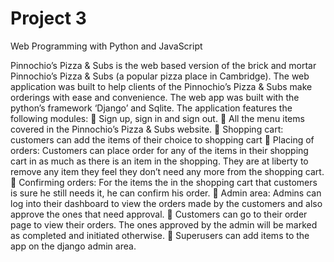 # Project 3

Web Programming with Python and JavaScript

Pinnochio’s Pizza & Subs is the web based version of the brick and mortar Pinnochio’s Pizza & Subs (a popular pizza place in Cambridge). The web application was built to help clients of the Pinnochio’s Pizza & Subs make orderings with ease and convenience.
The web app was built with the python’s framework ‘Django’ and Sqlite.
The application features the following modules:
	Sign up, sign in and sign out.
	All the menu items covered in the Pinnochio’s Pizza & Subs website.
	Shopping cart: customers can add the items of their choice to shopping cart
	Placing of orders: Customers can place order for any of the items in their shopping cart in as much as there is an item in the shopping. They are at liberty to remove any item they feel they don’t need any more from the shopping cart.
	Confirming orders: For the items the in the shopping cart that customers is sure he still needs it, he can confirm his order.
	Admin area: Admins can log into their dashboard to view the orders made by the customers and also approve the ones that need approval.
	Customers can go to their order page to view their orders. The ones approved by the admin will be marked as completed and initiated otherwise.
	Superusers can add items to the app on the django admin area.

